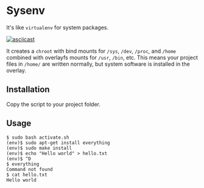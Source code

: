 # Sysenv
It's like `virtualenv` for system packages.

[![asciicast](https://asciinema.org/a/GePBwun3Fz8sULpBhoidGP3hO.png)](https://asciinema.org/a/GePBwun3Fz8sULpBhoidGP3hO)

It creates a `chroot` with bind mounts for `/sys`, `/dev`, `/proc`, and `/home` combined with overlayfs mounts for `/usr`, `/bin`, etc. This means your project files in `/home/` are written normally, but system software is installed in the overlay.

## Installation

Copy the script to your project folder.

## Usage

    $ sudo bash activate.sh
    (env)$ sudo apt-get install everything
    (env)$ sudo make install
    (env)$ echo "Hello world" > hello.txt
    (env)$ ^D
    $ everything
    Command not found
    $ cat hello.txt
    Hello world

